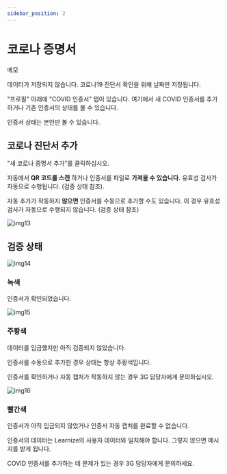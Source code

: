 ```yaml
---
sidebar_position: 2
---
```


# 코로나 증명서

메모

데이터가 저장되지 않습니다. 코로나19 진단서 확인을 위해 날짜만 저장됩니다.

"프로필" 아래에 "COVID 인증서" 탭이 있습니다. 여기에서 새 COVID 인증서를 추가하거나 기존 인증서의 상태를 볼 수 있습니다.

인증서 상태는 본인만 볼 수 있습니다.

## 코로나 진단서 추가

"새 코로나 증명서 추가"를 클릭하십시오.

자동에서 **QR 코드를 스캔** 하거나 인증서를 파일로 **가져올 수 있습니다.** 유효성 검사가 자동으로 수행됩니다. (검증 상태 참조).

자동 추가가 작동하지 **않으면** 인증서를 수동으로 추가할 수도 있습니다. 이 경우 유효성 검사가 자동으로 수행되지 않습니다. (검증 상태 참조)

![img13](/img/personal/img13.png)

## 검증 상태

![img14](/img/personal/img14.png)

### 녹색

인증서가 확인되었습니다.

![img15](/img/personal/img15.png)

### 주황색

데이터를 입금했지만 아직 검증되지 않았습니다.

인증서를 수동으로 추가한 경우 상태는 항상 주황색입니다.

인증서를 확인하거나 자동 캡처가 작동하지 않는 경우 3G 담당자에게 문의하십시오.

![img16](/img/personal/img16.png)

### 빨간색

인증서가 아직 입금되지 않았거나 인증서 자동 캡처를 완료할 수 없습니다.

인증서의 데이터는 Learnize의 사용자 데이터와 일치해야 합니다. 그렇지 않으면 메시지를 받게 됩니다.

COVID 인증서를 추가하는 데 문제가 있는 경우 3G 담당자에게 문의하세요.